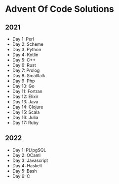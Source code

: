 # Advent Of Code Solutions

## 2021
- Day 1: Perl
- Day 2: Scheme
- Day 3: Python
- Day 4: Kotlin
- Day 5: C++
- Day 6: Rust
- Day 7: Prolog
- Day 8: Smalltalk
- Day 9: Php
- Day 10: Go
- Day 11: Fortran
- Day 12: Elixir
- Day 13: Java
- Day 14: Clojure
- Day 15: Scala
- Day 16: Julia
- Day 17: Ruby

## 2022
- Day 1: PL\pgSQL
- Day 2: OCaml
- Day 3: Javascript
- Day 4: Haskell
- Day 5: Bash
- Day 6: C

